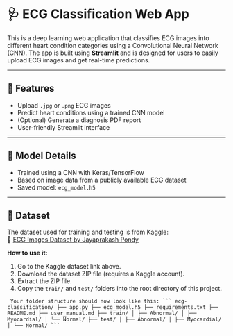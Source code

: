 # 🩺 ECG Classification Web App

This is a deep learning web application that classifies ECG images into different heart condition categories using a Convolutional Neural Network (CNN). The app is built using **Streamlit** and is designed for users to easily upload ECG images and get real-time predictions.

---

## 📌 Features

- Upload `.jpg` or `.png` ECG images
- Predict heart conditions using a trained CNN model
- (Optional) Generate a diagnosis PDF report
- User-friendly Streamlit interface

---

## 🧠 Model Details

- Trained using a CNN with Keras/TensorFlow
- Based on image data from a publicly available ECG dataset
- Saved model: `ecg_model.h5`

---

## 📂 Dataset

The dataset used for training and testing is from Kaggle:  
🔗 [ECG Images Dataset by Jayaprakash Pondy](https://www.kaggle.com/datasets/jayaprakashpondy/ecgimages)

**How to use it:**

1. Go to the Kaggle dataset link above.
2. Download the dataset ZIP file (requires a Kaggle account).
3. Extract the ZIP file.
4. Copy the `train/` and `test/` folders into the root directory of this project.

<pre><code> Your folder structure should now look like this: ``` ecg-classification/ ├── app.py ├── ecg_model.h5 ├── requirements.txt ├── README.md ├── user_manual.md ├── train/ │ ├── Abnormal/ │ ├── Myocardial/ │ └── Normal/ ├── test/ │ ├── Abnormal/ │ ├── Myocardial/ │ └── Normal/ ``` </code></pre>

